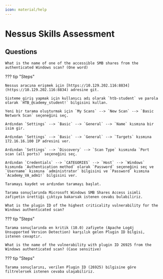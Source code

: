 ```yaml
---
icon: material/help
---
```


# Nessus Skills Assessment

## Questions

```text
What is the name of one of the accessible SMB shares from the authenticated Windows scan? (One word)
```

??? tip "Steps"

    Nessus aracına erişmek için [https://10.129.202.116:8834](https://10.129.202.116:8834) adresine git.

    Sisteme giriş yapmak için kullanıcı adı olarak `htb-student` ve parola olarak `HTB_@cademy_student!` bilgisini kullan.

    Yeni bir tarama oluşturmak için `My Scans` --> `New Scan` --> `Basic Network Scan` seçeneğini seç.

    Ardından `Settings` --> `Basic` --> `General` --> `Name` kısmına bir isim gir.

    Ardından `Settings` --> `Basic` --> `General` --> `Targets` kısmına 172.16.16.100 IP adresini ver.

    Ardından `Settings` --> `Discovery` --> `Scan Type` kısmında `Port scan (all ports)` seçeneğini seç.

    Ardından `Credentials` --> `CATEGORIES` --> `Host` --> `Windows` kısmında `Authentication method` olarak `Password` seçeneğini seç ve `Username` kısmına `administrator` bilgisini ve `Password` kısmına `Academy_VA_adm1!` bilgisini ver.

    Taramayı kaydet ve ardından taramayı başlat.

    Tarama sonuçlarında Microsoft Windows SMB Shares Access isimli zafiyetin ürettiği çıktıya bakarsak istenen cevabı bulabiliriz.

```text
What is the plugin ID of the highest criticality vulnerability for the Windows authenticated scan?
```

??? tip "Steps"

    Tarama sonuçlarında en kritik (10.0) zafiyete (Apache Log4j Unsupported Version Detection) karşılık gelen Plugin ID bilgisi, istenen cevaptır.

```text
What is the name of the vulnerability with plugin ID 26925 from the Windows authenticated scan? (Case sensitive)
```

??? tip "Steps"

    Tarama sonuçlarını, verilen Plugin ID (26925) bilgisine göre filtrelersek istenen cevaba ulaşabiliriz.
